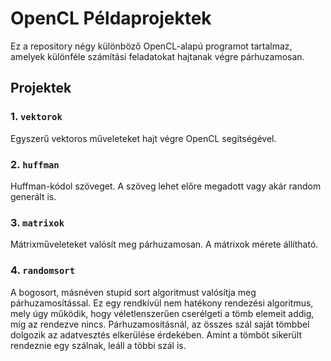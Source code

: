 # OpenCL Példaprojektek

Ez a repository négy különböző OpenCL-alapú programot tartalmaz, amelyek különféle számítási feladatokat hajtanak végre párhuzamosan.

## Projektek

### 1. `vektorok`
Egyszerű vektoros műveleteket hajt végre OpenCL segítségével.

### 2. `huffman`
Huffman-kódol szöveget. A szöveg lehet előre megadott vagy akár random generált is.

### 3. `matrixok`
Mátrixműveleteket valósít meg párhuzamosan. A mátrixok mérete állítható.

### 4. `randomsort`
A bogosort, másnéven stupid sort algoritmust valósítja meg párhuzamosítással. Ez egy rendkívül nem hatékony rendezési algoritmus, mely úgy működik, hogy véletlenszerűen cserélgeti a tömb elemeit addig, míg az rendezve nincs. Párhuzamosításnál, az összes szál saját tömbbel dolgozik az adatvesztés elkerülése érdekében. Amint a tömböt sikerült rendeznie egy szálnak, leáll a többi szál is.
